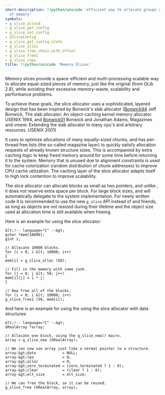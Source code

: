 ```yaml
---
short-description: !!python/unicode 'efficient way to allocate groups of equal-sized     chunks
  of memory'
symbols:
- g_slice_alloc0
- g_slice_get_config
- g_slice_set_config
- GSliceConfig
- g_slice_get_config_state
- g_slice_alloc
- g_slice_free_chain_with_offset
- g_slice_free1
- g_slice_copy
title: !!python/unicode 'Memory Slices'
...
```


Memory slices provide a space-efficient and multi-processing scalable
way to allocate equal-sized pieces of memory, just like the original
[](GMemChunks) (from GLib 2.8), while avoiding their excessive
memory-waste, scalability and performance problems.

To achieve these goals, the slice allocator uses a sophisticated,
layered design that has been inspired by Bonwick's slab allocator
([Bonwick94](http://citeseer.ist.psu.edu/bonwick94slab.html)
Jeff Bonwick, The slab allocator: An object-caching kernel
memory allocator. USENIX 1994, and
[Bonwick01](http://citeseer.ist.psu.edu/bonwick01magazines.html)
Bonwick and Jonathan Adams, Magazines and vmem: Extending the
slab allocator to many cpu's and arbitrary resources. USENIX 2001)

It uses [](posix_memalign) to optimize allocations of many equally-sized
chunks, and has per-thread free lists (the so-called magazine layer)
to quickly satisfy allocation requests of already known structure sizes.
This is accompanied by extra caching logic to keep freed memory around
for some time before returning it to the system. Memory that is unused
due to alignment constraints is used for cache colorization (random
distribution of chunk addresses) to improve CPU cache utilization. The
caching layer of the slice allocator adapts itself to high lock contention
to improve scalability.

The slice allocator can allocate blocks as small as two pointers, and
unlike [](malloc), it does not reserve extra space per block. For large block
sizes, [](g_slice_new) and [](g_slice_alloc) will automatically delegate to the
system [](malloc) implementation. For newly written code it is recommended
to use the new `g_slice` API instead of [](g_malloc) and
friends, as long as objects are not resized during their lifetime and the
object size used at allocation time is still available when freeing.

Here is an example for using the slice allocator:

```
&lt;!-- language="C" --&gt;
gchar *mem[10000];
gint i;

// Allocate 10000 blocks.
for (i = 0; i &lt; 10000; i++)
{
mem[i] = g_slice_alloc (50);

// Fill in the memory with some junk.
for (j = 0; j &lt; 50; j++)
mem[i][j] = i * j;
}

// Now free all of the blocks.
for (i = 0; i &lt; 10000; i++)
g_slice_free1 (50, mem[i]);

```


And here is an example for using the using the slice allocator
with data structures:

```
&lt;!-- language="C" --&gt;
GRealArray *array;

// Allocate one block, using the g_slice_new() macro.
array = g_slice_new (GRealArray);

// We can now use array just like a normal pointer to a structure.
array-&gt;data            = NULL;
array-&gt;len             = 0;
array-&gt;alloc           = 0;
array-&gt;zero_terminated = (zero_terminated ? 1 : 0);
array-&gt;clear           = (clear ? 1 : 0);
array-&gt;elt_size        = elt_size;

// We can free the block, so it can be reused.
g_slice_free (GRealArray, array);

```

